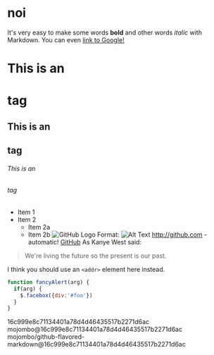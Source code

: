 # noi
It's very easy to make some words **bold** and other words *italic* with Markdown. You can even [link to Google!](http://google.com)
# This is an <h1> tag
## This is an <h2> tag
###### This is an <h6> tag
* Item 1
* Item 2
  * Item 2a
  * Item 2b
  ![GitHub Logo](/images/logo.png)
Format: ![Alt Text](url)
http://github.com - automatic!
[GitHub](http://github.com)
As Kanye West said:

> We're living the future so
> the present is our past.

I think you should use an
`<addr>` element here instead.

```javascript
function fancyAlert(arg) {
  if(arg) {
    $.facebox({div:'#foo'})
  }
}
```

16c999e8c71134401a78d4d46435517b2271d6ac
mojombo@16c999e8c71134401a78d4d46435517b2271d6ac
mojombo/github-flavored-markdown@16c999e8c71134401a78d4d46435517b2271d6ac
